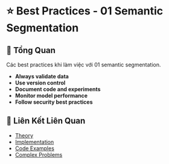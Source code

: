 # ⭐ Best Practices - 01 Semantic Segmentation

## 🎯 Tổng Quan

Các best practices khi làm việc với 01 semantic segmentation.

- **Always validate data**
- **Use version control**
- **Document code and experiments**
- **Monitor model performance**
- **Follow security best practices**

## 🔗 Liên Kết Liên Quan

- [Theory](./THEORY_01_semantic_segmentation.md)
- [Implementation](./IMPLEMENTATION_01_semantic_segmentation.md)
- [Code Examples](./CODE_EXAMPLES_01_semantic_segmentation.md)
- [Complex Problems](./COMPLEX_PROBLEMS.md)
